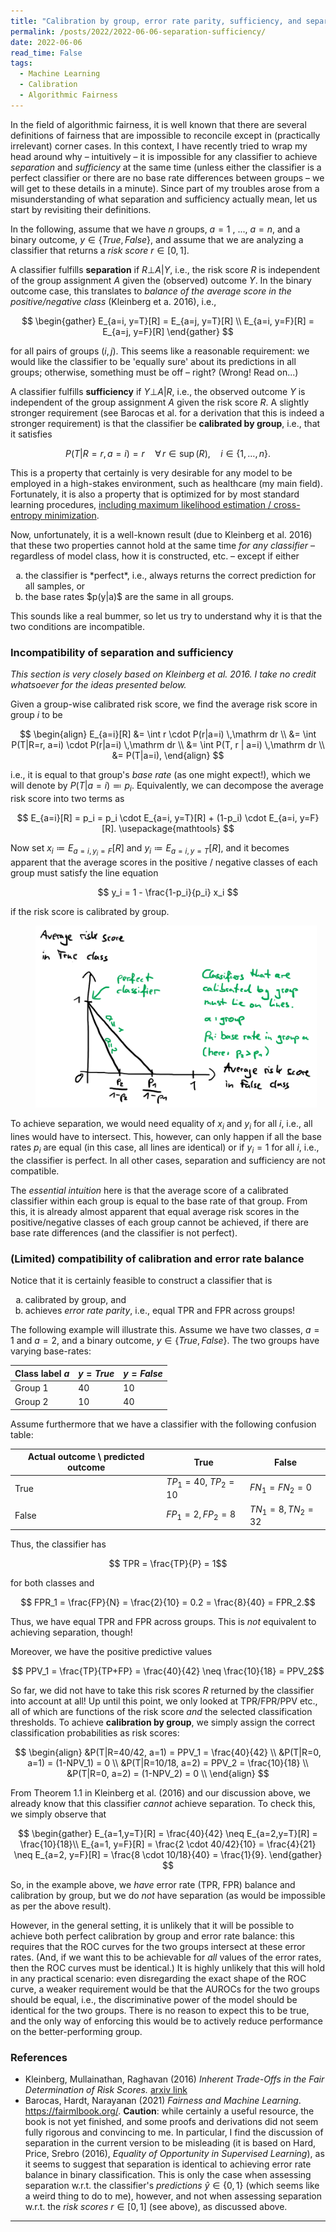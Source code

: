 ```yaml
---
title: "Calibration by group, error rate parity, sufficiency, and separation"
permalink: /posts/2022/2022-06-06-separation-sufficiency/
date: 2022-06-06
read_time: False
tags:
  - Machine Learning
  - Calibration
  - Algorithmic Fairness
---
```


In the field of algorithmic fairness, it is well known that there are several definitions of fairness that are impossible to reconcile except in (practically irrelevant) corner cases.
In this context, I have recently tried to wrap my head around why – intuitively – it is impossible for any classifier to achieve *separation* and *sufficiency* at the same time (unless either the classifier is a perfect classifier or there are no base rate differences between groups – we will get to these details in a minute).
Since part of my troubles arose from a misunderstanding of what separation and sufficiency actually mean, let us start by revisiting their definitions.

In the following, assume that we have $n$ groups, $a=1$ , ..., $a=n$, and a binary outcome, $y\in \{True, False\}$, and assume that we are analyzing a classifier that returns a *risk score* $r\in [0, 1]$. 

A classifier fulfills **separation** if $R⊥A | Y$, i.e., the risk score $R$ is independent of the group assignment $A$ given the (observed) outcome $Y$.
In the binary outcome case, this translates to *balance of the average score in the positive/negative class* (Kleinberg et a. 2016), i.e.,

$$
\begin{gather}
E_{a=i, y=T}[R] = E_{a=j, y=T}[R] \\
E_{a=i, y=F}[R] = E_{a=j, y=F}[R]
\end{gather}
$$

for all pairs of groups $(i,j)$.
This seems like a reasonable requirement: we would like the classifier to be 'equally sure' about its predictions in all groups; otherwise, something must be off – right? (Wrong! Read on...)

A classifier fulfills **sufficiency** if $Y⊥A | R$, i.e., the observed outcome $Y$ is independent of the group assignment $A$ given the risk score $R$.
A slightly stronger requirement (see Barocas et al. for a derivation that this is indeed a stronger requirement) is that the classifier be **calibrated by group**, i.e., that it satisfies

$$
P(T|R=r, a=i) = r \quad \forall\, r \in \mathop{supp_i}(R), \quad i \in \{1, \ldots, n\}.
$$

This is a property that certainly is very desirable for any model to be employed in a high-stakes environment, such as healthcare (my main field).
Fortunately, it is also a property that is optimized for by most standard learning procedures, [including maximum likelihood estimation / cross-entropy minimization](https://e-pet.github.io/posts/2022/2022-04-03-maximum-likelihood/).

Now, unfortunately, it is a well-known result (due to Kleinberg et al. 2016) that these two properties cannot hold at the same time *for any classifier* – regardless of model class, how it is constructed, etc. – except if either
<ol type="a">
  <li>the classifier is *perfect*, i.e., always returns the correct prediction for all samples, or</li>
  <li>the base rates $p(y|a)$ are the same in all groups.</li>
</ol>
This sounds like a real bummer, so let us try to understand why it is that the two conditions are incompatible.

### Incompatibility of separation and sufficiency
*This section is very closely based on Kleinberg et al. 2016. I take no credit whatsoever for the ideas presented below.*

Given a group-wise calibrated risk score, we find the average risk score in group $i$ to be

$$
\begin{align}
E_{a=i}[R] &= \int r \cdot P(r|a=i) \,\mathrm dr \\
&= \int P(T|R=r, a=i) \cdot P(r|a=i) \,\mathrm dr \\
&= \int P(T, r | a=i) \,\mathrm dr \\
&= P(T|a=i),
\end{align}
$$

i.e., it is equal to that group's _base rate_ (as one might expect!), which we will denote by $P(T|a=i) \eqqcolon p_i$.
Equivalently, we can decompose the average risk score into two terms as

$$
E_{a=i}[R] = p_i = p_i \cdot E_{a=i, y=T}[R] + (1-p_i) \cdot E_{a=i, y=F}[R].
\usepackage{mathtools}
$$

Now set $x_i\coloneqq E_{a=i, y_i=F}[R]$ and $y_i \coloneqq E_{a=i, y=T}[R]$, and it becomes apparent that the average scores in the positive / negative classes of each group must satisfy the line equation

$$
	y_i = 1 - \frac{1-p_i}{p_i} x_i
$$

if the risk score is calibrated by group.

<figure style="width: 450px" class="align-center">
  <a href="/images/2022-01-19-Separation-sufficiency.png" title="Visualization of the incompatibility of separation and sufficiency" alt="Visualization of the incompatibility of separation and sufficiency">
  <img src="/images/2022-01-19-Separation-sufficiency.png"></a>
</figure>

To achieve separation, we would need equality of $x_i$ and $y_i$ for all $i$, i.e., all lines would have to intersect.
This, however, can only happen if all the base rates $p_i$ are equal (in this case, all lines are identical) or if $y_i=1$ for all $i$, i.e., the classifier is perfect.
In all other cases, separation and sufficiency are not compatible.

The *essential intuition* here is that the average score of a calibrated classifier within each group is equal to the base rate of that group.
From this, it is already almost apparent that equal average risk scores in the positive/negative classes of each group cannot be achieved, if there are base rate differences (and the classifier is not perfect).


### (Limited) compatibility of calibration and error rate balance
Notice that it is certainly feasible to construct a classifier that is 
<ol type="a">
  <li>calibrated by group, and</li>
  <li>achieves <i>error rate parity</i>, i.e., equal TPR and FPR across groups!</li>
</ol>

The following example will illustrate this.
Assume we have two classes, $a=1$ and $a=2$, and a binary outcome, $y\in \{True, False\}$. The two groups have varying base-rates:
 
Class label $a$ |  $y=True$ | $y=False$
--------- |  - | -
  Group 1  | 40 | 10
  Group 2  | 10 | 40

Assume furthermore that we have a classifier with the following confusion table:

Actual outcome \ predicted outcome | True | False
---- | ----- | ----
True | $TP_1=40$, $TP_2=10$ | $FN_1=FN_2=0$
False | $FP_1=2, FP_2=8$ | $TN_1=8, TN_2=32$

Thus, the classifier has

$$ TPR = \frac{TP}{P} = 1$$

for both classes and

$$ FPR_1 = \frac{FP}{N} = \frac{2}{10} = 0.2 = \frac{8}{40} = FPR_2.$$

Thus, we have equal TPR and FPR across groups.
This is *not* equivalent to achieving separation, though!

Moreover, we have the positive predictive values

$$ PPV_1 = \frac{TP}{TP+FP} = \frac{40}{42} \neq \frac{10}{18} = PPV_2$$

So far, we did not have to take this risk scores $R$ returned by the classifier into account at all!
Up until this point, we only looked at TPR/FPR/PPV etc., all of which are functions of the risk score _and_ the selected classification thresholds.
To achieve **calibration by group**, we simply assign the correct classification probabilities as risk scores:

$$
\begin{align}
&P(T|R=40/42, a=1) = PPV_1 = \frac{40}{42} \\
&P(T|R=0, a=1) = (1-NPV_1) = 0 \\
&P(T|R=10/18, a=2) = PPV_2 = \frac{10}{18} \\
&P(T|R=0, a=2) = (1-NPV_2) = 0 \\
\end{align}
$$

From Theorem 1.1 in Kleinberg et al. (2016) and our discussion above, we already know that this classifier *cannot* achieve separation. To check this, we simply observe that

$$
\begin{gather}
E_{a=1,y=T}[R] = \frac{40}{42} \neq E_{a=2,y=T}[R] = \frac{10}{18}\\
E_{a=1, y=F}[R] = \frac{2 \cdot 40/42}{10} = \frac{4}{21} \neq E_{a=2, y=F}[R] = \frac{8 \cdot 10/18}{40} = \frac{1}{9}.
\end{gather}
$$

So, in the example above, we *have* error rate (TPR, FPR) balance and calibration by group, but we do *not* have separation (as would be impossible as per the above result).

However, in the general setting, it is unlikely that it will be possible to achieve both perfect calibration by group and error rate balance:
this requires that the ROC curves for the two groups intersect at these error rates.
(And, if we want this to be achievable for _all_ values of the error rates, then the ROC curves must be identical.)
It is highly unlikely that this will hold in any practical scenario:
even disregarding the exact shape of the ROC curve, a weaker requirement would be that the AUROCs for the two groups should be equal, i.e., the discriminative power of the model should be identical for the two groups.
There is no reason to expect this to be true, and the only way of enforcing this would be to actively reduce performance on the better-performing group.

### References
- Kleinberg, Mullainathan, Raghavan (2016) *Inherent Trade-Offs in the Fair Determination of Risk Scores.* [arxiv link](http://arxiv.org/abs/1609.05807v2)
- Barocas, Hardt, Narayanan (2021) *Fairness and Machine Learning*. <https://fairmlbook.org/>. **Caution**: while certainly a useful resource, the book is not yet finished, and some proofs and derivations did not seem fully rigorous and convincing to me. In particular, I find the discussion of separation in the current version to be misleading (it is based on Hard, Price, Srebro (2016), *Equality of Opportunity in Supervised Learning*), as it seems to suggest that separation is identical to achieving error rate balance in binary classification. This is only the case when assessing separation w.r.t. the classifier's _predictions_ $\hat{y}\in\{0,1\}$ (which seems like a weird thing to do to me), however, and not when assessing separation w.r.t. the _risk scores_ $r\in [0,1]$ (see above), as discussed above.

-----
